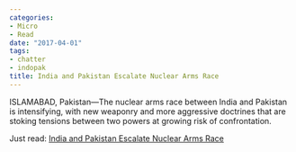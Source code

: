 ```yaml
---
categories:
- Micro
- Read
date: "2017-04-01"
tags:
- chatter
- indopak
title: India and Pakistan Escalate Nuclear Arms Race
---
```


ISLAMABAD, Pakistan—The nuclear arms race between India and Pakistan is intensifying, with new weaponry and more aggressive doctrines that are stoking tensions between two powers at growing risk of confrontation.

Just read: [India and Pakistan Escalate Nuclear Arms Race](https://www.wsj.com/articles/india-and-pakistan-escalate-nuclear-arms-race-1490983537?mod=e2tw)

[](https://www.wsj.com/articles/india-and-pakistan-escalate-nuclear-arms-race-1490983537?mod=e2tw)
